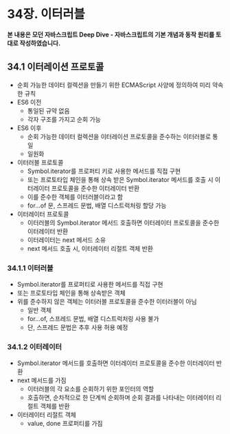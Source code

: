 # 34장. 이터러블

**본 내용은 모던 자바스크립트 Deep Dive - 자바스크립트의 기본 개념과 동작 원리를 토대로 작성하였습니다.**



## 34.1 이터레이션 프로토콜

* 순회 가능한 데이터 컬렉션을 만들기 위한 ECMAScript 사양에 정의하여 미리 약속한 규칙
* ES6 이전
  * 통일된 규약 없음
  * 각자 구조를 가지고 순회 가능
* ES6 이후
  * 순회 가능한 데이터 컬렉션을 이터레이션 프로토콜을 준수하는 이터러블로 통일
  * 일원화
* 이터러블 프로토콜
  * Symbol.iterator를 프로퍼티 키로 사용한 메서드를 직접 구현
  * 또는 프로토타입 체인을 통해 상속 받은 Symbol.iterator 메서드를 호출 시 이터레이터 프로토콜을 준수한 이터레이터 반환
  * 이를 준수한 객체를 이터러블이라고 함
  * for...of 문, 스프레드 문법, 배열 디스트럭처링 할당 가능
* 이터레이터 프로토콜
  * 이터러블의 Symbol.iterator 메서드 호출하면 이터레이터 프로토콜을 준수한 이터레이터 반환
  * 이터레이터는 next 메서드 소유
  * next 메서드 호출 시, 이터레이터 리절트 객체 반환



### 34.1.1 이터러블

* Symbol.iterator를 프로퍼티로 사용한 메서드를 직접 구현
* 또는 프로토타입 체인을 통해 상속받은 객체
* 위를 준수하지 않은 객체는 이터러블 프로토콜을 준수한 이터러블이 아님
  * 일반 객체
  * for...of, 스프레드 문법, 배열 디스트럭처링 사용 불가
  * 단, 스프레드 문법은 추후 사용 허용 예정



### 34.1.2 이터레이터

* Symbol.iterator 메서드를 호출하면 이터레이터 프로토콜을 준수한 이터레이터 반환
* next 메서드를 가짐
  * 이터러블의 각 요소를 순회하기 위한 포인터의 역할
  * 호출하면, 순차적으로 한 단계씩 순회하며 순회 결과를 나타내는 이터레이터 리절트 객체를 반환
* 이터레이터 리절트 객체
  * value, done 프로퍼티를 가짐